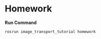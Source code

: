 # Homework

__Run Command__

`rosrun image_transport_tutorial homework`

~~~ rosrun image_transport_tutorial homework ~~~
